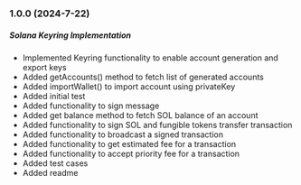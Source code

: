 ### 1.0.0 (2024-7-22)

##### Solana Keyring Implementation

- Implemented Keyring functionality to enable account generation and export keys
- Added getAccounts() method to fetch list of generated accounts
- Added importWallet() to import account using privateKey
- Added initial test
- Added functionality to sign message
- Added get balance method to fetch SOL balance of an account
- Added functionality to sign SOL and fungible tokens transfer transaction
- Added functionality to broadcast a signed transaction
- Added functionality to get estimated fee for a transaction
- Added functionality to accept priority fee for a transaction
- Added test cases
- Added readme